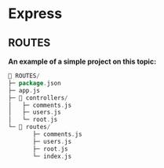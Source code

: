 # Express





## ROUTES

**An example of a simple project on this topic:**

```go
📁 ROUTES/
├─ package.json
├─ app.js
├─ 📁 controllers/
│   ├─ comments.js
│   ├─ users.js
│   └─ root.js
└─ 📁 routes/
       ├─ comments.js
       ├─ users.js
       ├─ root.js
       └─ index.js
```







